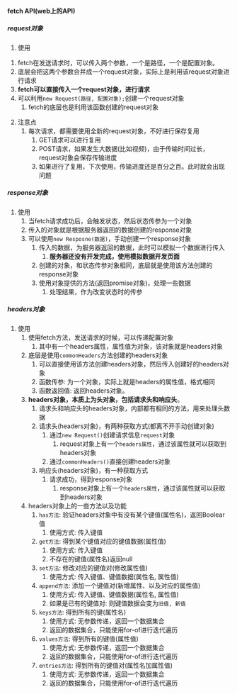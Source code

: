 
#### fetch API(web上的API)


##### request对象

1. 使用
  1) fetch在发送请求时，可以传入两个参数，一个是路径，一个是配置对象。
  2) 底层会把这两个参数合并成一个request对象，实际上是利用该request对象进行请求
  3) **fetch可以直接传入一个request对象，进行请求**
  4) 可以利用`new Request(路径, 配置对象);`创建一个request对象
     1) fetch的底层也是利用该函数创建的request对象


2. 注意点
   1) 每次请求，都需要使用全新的request对象，不好进行保存复用
      1) GET请求可以进行复用
      2) POST请求，如果发生大数据(比如视频)，由于传输时间过长，request对象会保存传输进度
      3) 如果进行了复用，下次使用，传输进度还是百分之百。此时就会出现问题



##### response对象
  
1. 使用
   1) 当fetch请求成功后，会触发状态，然后状态传参为一个对象
   2) 传入的对象就是根据服务器返回的数据创建的response对象
   3) 可以使用`new Resposne(数据)`，手动创建一个response对象
      1) 传入的数据，为服务器返回的数据，此时可以模拟一个数据进行传入
         1) **服务器还没有开发完成，使用模拟数据开发页面**
      2) 创建的对象，和状态传参对象相同，底层就是使用该方法创建的response对象
      3) 使用对象提供的方法(返回promise对象)，处理一些数据
         1) 处理结果，作为改变状态时的传参



##### headers对象

1. 使用
   1) 使用fetch方法，发送请求的时候，可以传递配置对象
      1) 其中有一个headers属性，属性值为对象，该对象就是headers对象
   2) 底层是使用`commonHeaders`方法创建的headers对象 
      1) 可以直接使用该方法创建headers对象，然后传入创建好的headers对象
      2) 函数传参: 为一个对象，实际上就是headers的属性值，格式相同
      3) 函数返回值: 返回headers对象。
   3) **headers对象，本质上为头对象，包括请求头和响应头**。
      1) 请求头和响应头的headers对象，内部都有相同的方法，用来处理头数据
      2) 请求头(headers对象)，有两种获取方式(都离不开手动创建对象)
         1) 通过`new Request()`创建请求信息`request`对象
            1) request对象上有一个`headers属性`，通过该属性就可以获取到headers对象
         2) 通过`commonHeaders()`直接创建headers对象
      3) 响应头(headers对象)，有一种获取方式
         1) 请求成功，得到response对象
            1) response对象上有一个`headers属性`，通过该属性就可以获取到headers对象
   4) headers对象上的一些方法以及功能
      1) `has方法`: 验证headers对象中有没有某个键值(属性名)，返回Boolear值
         1) 使用方式: 传入键值
      2) `get方法`: 得到某个键值对应的键值数据(属性值)
         1) 使用方式: 传入键值
         2) 不存在的键值(属性名)返回null
      3) `set方法`: 修改对应的键值对(修改属性值)
         1) 使用方式: 传入键值、键值数据(属性名, 属性值)
      4) `append方法`: 添加一个键值对(新增属性、以及对应的属性值)
         1) 使用方式: 传入键值、键值数据(属性名, 属性值)
         2) 如果是已有的键值对: 则键值数据会变为`旧值, 新值`
      5) `keys方法`: 得到所有的键(属性名)
         1) 使用方式: 无参数传递，返回一个数据集合
         2) 返回的数据集合，只能使用for-of进行迭代遍历
      5) `values方法`: 得到所有的键值(属性值)
         1) 使用方式: 无参数传递，返回一个数据集合
         2) 返回的数据集合，只能使用for-of进行迭代遍历
      5) `entries方法`: 得到所有的键值对(属性名加属性值)
         1) 使用方式: 无参数传递，返回一个数据集合
         2) 返回的数据集合，只能使用for-of进行迭代遍历




